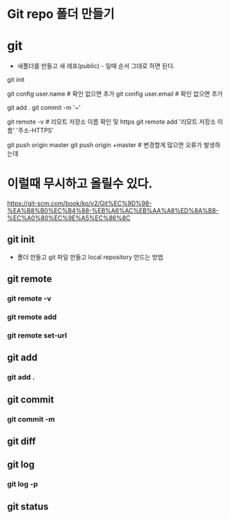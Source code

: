 # Git repo 폴더 만들기 
# git 
- 새폴더를 만들고 새 레포(public) - 일때 순서 그대로 하면 된다. 

git init 

git config user.name # 확인 없으면 추가 
git config user.email # 확인 없으면 추가 

git add .
git commit -m '~' 

git remote -v  # 리모트 저장소 이름 확인 및 https 
git remote add '리모트 저장소 이름' '주소-HTTPS'

git push origin master 
git push origin +master  # 변경할게 많으면 오류가 발생하는데 
# 이럴때 무시하고 올릴수 있다. 

https://git-scm.com/book/ko/v2/Git%EC%9D%98-%EA%B8%B0%EC%B4%88-%EB%A6%AC%EB%AA%A8%ED%8A%B8-%EC%A0%80%EC%9E%A5%EC%86%8C


## git init 
- 폴더 만들고 git 파일 만들고 local repository 만드는 방법

## git remote

### git remote -v 

### git remote add 

### git remote set-url 

## git add 

### git add . 

## git commit 

### git commit -m 

## git diff 

## git log 

### git log -p 

## git status



